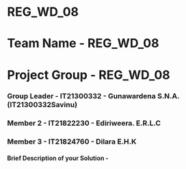 # REG_WD_08
# Team Name - REG_WD_08
# Project Group - REG_WD_08
### Group Leader - IT21300332 - Gunawardena S.N.A. (IT21300332Savinu)
### Member 2 - IT21822230 - Ediriweera. E.R.L.C
### Member 3 - IT21824760 - Dilara E.H.K

#### Brief Description of your Solution - 
